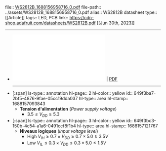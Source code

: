 file:: [WS2812B_1688156958716_0.pdf](../assets/WS2812B_1688156958716_0.pdf)
file-path:: ../assets/WS2812B_1688156958716_0.pdf
alias:: WS2812B datasheet
type:: [[Article]]
tags:: LED, PCB
link:: https://cdn-shop.adafruit.com/datasheets/WS2812B.pdf
[[Jun 30th, 2023]]
***

- ![Viewer](../assets/WS2812B_1688156958716_0.pdf) | [PDF](../assets/WS2812B_1688156958716_0.pdf)
  ***
- [:span]
  ls-type:: annotation
  hl-page:: 2
  hl-color:: yellow
  id:: 649f3ba7-2bf5-4876-9fae-05cc19dda037
  hl-type:: area
  hl-stamp:: 1688157093843
	- **Tension d'alimentation** (*Power supply voltage*)
		- $3.5 \leq V_{DD} \geq 5.3$
- [:span]
  ls-type:: annotation
  hl-page:: 3
  hl-color:: yellow
  id:: 649f3bc3-150b-4c54-a1a6-0491ccf8f1b4
  hl-type:: area
  hl-stamp:: 1688157121767
	- **Niveaux logiques** (*Input voltage level*)
		- High $V_{IH} \geq 0.7 \times V_{DD} \geq 0.7 \times 5.0 \geq 3.5V$
		- Low $V_{IL} \leq 0.3 \times V_{DD} \leq 0.3 \times 5.0 \leq 1.5V$